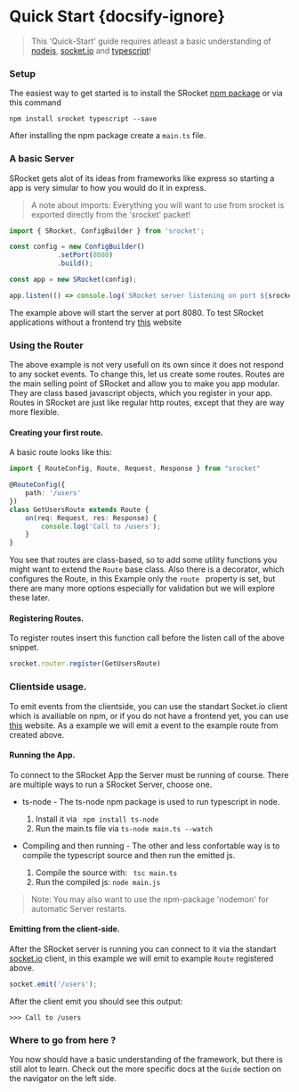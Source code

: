 
# Quick Start {docsify-ignore}

> This 'Quick-Start' guide requires atleast a basic understanding of [nodejs](nodejs.org), [socket.io](socket.io) and [typescript](https://www.typescriptlang.org/)!

### Setup

The easiest way to get started is to install the SRocket [npm package](https://www.npmjs.com/package/srocket)
or via this command 

``` npm install srocket typescript --save ```


After installing the npm package create a ``` main.ts ``` file.

### A basic Server

SRocket gets alot of its ideas from frameworks like express so starting a app is very simular to how you would do it in express.

> A note about imports: Everything you will want to use from srocket is exported directly from the 'srocket' packet!

```ts
import { SRocket, ConfigBuilder } from 'srocket';

const config = new ConfigBuilder()
			.setPort(8080)
			.build();

const app = new SRocket(config);

app.listen(() => console.log(`SRocket server listening on port ${srocket.getConfig().port}`));
```

The example above will start the server at port 8080. To test SRocket applications without a frontend try [this](http://amritb.github.io/socketio-client-tool/) website

### Using the Router

The above example is not very usefull on its own since it does not respond to any socket events. To change this, let us create some routes.
Routes are the main selling point of SRocket and allow you to make you app modular. They are class based javascript objects,
which you register in your app. Routes in SRocket are just like regular http routes, except that they are way more flexible.

#### Creating your first route.

A basic route looks like this:

```ts
import { RouteConfig, Route, Request, Response } from "srocket"

@RouteConfig({
	path: '/users'
})
class GetUsersRoute extends Route {
	on(req: Request, res: Response) {
		console.log('Call to /users');
	}
}
```

You see that routes are class-based, so to add some utility functions you might want to extend the ``` Route ``` base class.
Also there is a decorator, which configures the Route, in this Example only the ``` route  ``` property is set, but there are
many more options especially for validation but we will explore these later.

#### Registering Routes.

To register routes insert this function call before the listen call of the above snippet.

```ts
srocket.router.register(GetUsersRoute)
```

### Clientside usage.

To emit events from the clientside, you can use the standart Socket.io client which is availiable on npm, or if you do not have a frontend yet, you can use [this](http://amritb.github.io/socketio-client-tool/) website. 
As a example we will emit a event to the example route from created above. 

#### Running the App.

To connect to the SRocket App the Server must be running of course.
There are multiple ways to run a SRocket Server, choose one.

- ts-node - The ts-node npm package is used to run typescript in node.
	1. Install it via ``` npm install ts-node ```
	2. Run the main.ts file via ``` ts-node main.ts --watch ```

- Compiling and then running - The other and less confortable way is to compile the typescript source and then run the emitted js.
	1. Compile the source with: ``` tsc main.ts ```
	2. Run the compiled js: ``` node main.js ```
	
> Note: You may also want to use the npm-package 'nodemon' for automatic Server restarts.

#### Emitting from the client-side.

After the SRocket server is running you can connect to it via the standart [socket.io](socket.io) client, in this example we will emit to example ``` Route ``` registered above.

```js
socket.emit('/users');
```

After the client emit you should see this output:
```Output
>>> Call to /users
```

### Where to go from here ?

You now should have a basic understanding of the framework, but there is still alot to learn. Check out the more specific docs at the ```Guide``` section on the navigator on the left side.